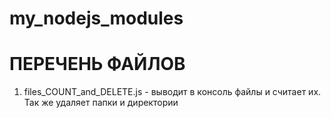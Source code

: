 # my_nodejs_modules

# ПЕРЕЧЕНЬ ФАЙЛОВ

1. files_COUNT_and_DELETE.js - выводит в консоль файлы и считает их. Так же удаляет папки и директории
